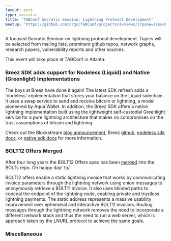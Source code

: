 ```yaml
---
layout: post
type: socratic
title: "TABConf Socratic Session: Lightning Protocol Development"
meetup: "https://github.com/orgs/TABConf/projects/4/views/1?pane=issue&itemId=81248842&issue=TABConf%7C6.tabconf.com%7C148"
---
```


A focused Socratic Seminar on lightning protocol development. Topics will be selected from 
mailing lists, prominent github repos, network graphs, research papers, vulnerability reports 
and other sources.

This event will take place at TABConf in Atlanta.


### Breez SDK adds support for Nodeless (Liquid) and Native (Greenlight) Implementations

The boys at Breez have done it again! The latest SDK refresh adds a 'nodeless' implementation that stores your balance on the Liquid sidechain. It uses a swap service to send and receive bitcoin or lightning, a model pioneered by Aqua Wallet. In addition, the Breez SDK offers a native lightning implementation built using the lightweight self-custodial Greenlight service for a pure lightning architecture that makes no compromises on the trust assumptions of bitcoin and lightning.

Check out the Blockstream [blog announcement](https://blog.liquid.net/breez-releases-nodeless-sdk-implementation-powered-by-liquid/), Breez [github](https://github.com/breez), [nodeless sdk docs](https://sdk-doc-liquid.breez.technology/), or [native sdk docs](https://sdk-doc-greenlight.breez.technology/) for more information.


### BOLT12 Offers Merged

After four long years the BOLT12 Offers spec has been [merged](https://github.com/lightning/bolts/pull/798) into the BOLTs repo. Oh happy day! \o/

BOLT12 offers enable a static lightning invoice that works by communicating invoice parameters through the lightning network using onion messages to anonymously retrieve a BOLT11 invoice. It also uses blinded paths to conceal the endpoint of the lightning route, enabling private and trustless lightning payments. The static address represents a massive usability improvement over ephemeral and interactive BOLT11 invoices. Routing messages through the lightning network removes the need to incorporate a different network stack and thus the need to run a web server, which is approach taken by the LNURL protocol to achieve the same goals.


### Miscellaneous

